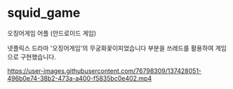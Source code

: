 # squid_game
오징어게임 어플 (안드로이드 게임)

넷플릭스 드라마 '오징어게임'의 무궁화꽃이피었습니다 부분을 쓰레드를 활용하여 게임으로 구현했습니다.

https://user-images.githubusercontent.com/76798309/137428051-496b0e74-38b2-473a-a400-f5835bc0e402.mp4
